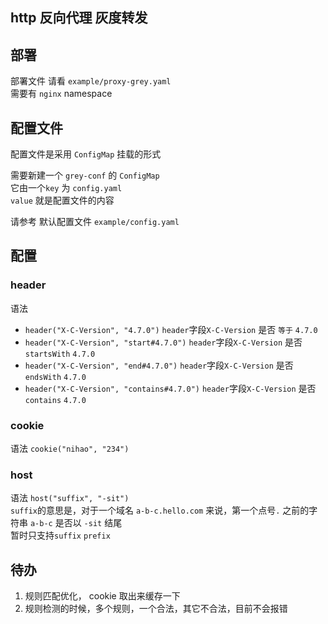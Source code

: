 http 反向代理 灰度转发
----

## 部署

部署文件 请看 `example/proxy-grey.yaml`  
需要有 `nginx` namespace

## 配置文件
配置文件是采用 `ConfigMap` 挂载的形式

需要新建一个 `grey-conf` 的 `ConfigMap`  
它由一个`key` 为 `config.yaml`  
`value` 就是配置文件的内容

请参考 默认配置文件 `example/config.yaml`

## 配置
### header
语法 
- `header("X-C-Version", "4.7.0")`
`header`字段`X-C-Version` 是否 `等于` `4.7.0`
- `header("X-C-Version", "start#4.7.0")`
`header`字段`X-C-Version` 是否 `startsWith` `4.7.0`
- `header("X-C-Version", "end#4.7.0")`
`header`字段`X-C-Version` 是否 `endsWith` `4.7.0`
- `header("X-C-Version", "contains#4.7.0")`
`header`字段`X-C-Version` 是否 `contains` `4.7.0`

### cookie
语法 `cookie("nihao", "234")`

### host
语法 `host("suffix", "-sit")`  
`suffix`的意思是，对于一个域名 `a-b-c.hello.com` 来说，第一个点号`.` 之前的字符串 `a-b-c` 是否以  `-sit` 结尾  
暂时只支持`suffix` `prefix`

## 待办
1. 规则匹配优化， cookie 取出来缓存一下  
2. 规则检测的时候，多个规则，一个合法，其它不合法，目前不会报错  

